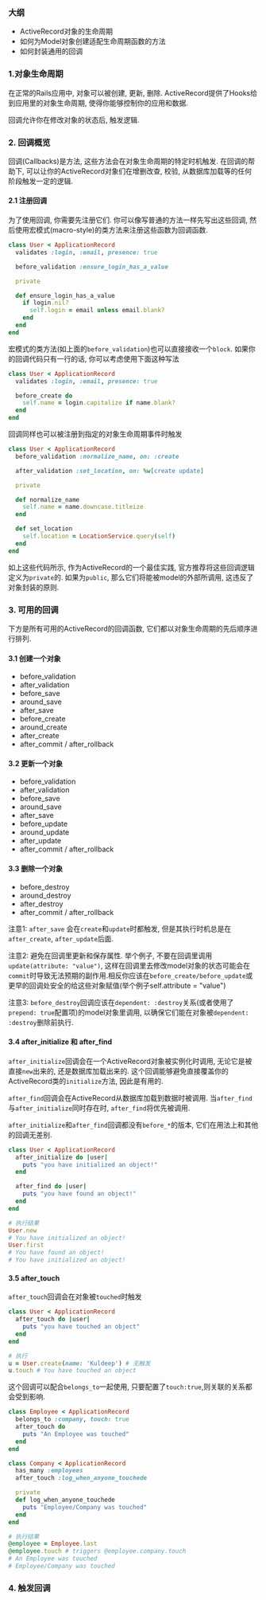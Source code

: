 ### 大纲

- ActiveRecord对象的生命周期
- 如何为Model对象创建适配生命周期函数的方法
- 如何封装通用的回调

### 1.对象生命周期

在正常的Rails应用中, 对象可以被创建, 更新, 删除. ActiveRecord提供了Hooks给到应用里的对象生命周期, 使得你能够控制你的应用和数据.

回调允许你在修改对象的状态后, 触发逻辑.

### 2. 回调概览

回调(Callbacks)是方法, 这些方法会在对象生命周期的特定时机触发. 在回调的帮助下, 可以让你的ActiveRecord对象们在增删改查, 校验, 从数据库加载等的任何阶段触发一定的逻辑.

#### 2.1 注册回调

为了使用回调, 你需要先注册它们. 你可以像写普通的方法一样先写出这些回调, 然后使用宏模式(macro-style)的类方法来注册这些函数为回调函数.

```ruby
class User < ApplicationRecord
  validates :login, :email, presence: true

  before_validation :ensure_login_has_a_value

  private

  def ensure_login_has_a_value
    if login.nil?
      self.login = email unless email.blank?
    end
  end
end
```

宏模式的类方法(如上面的`before_validation`)也可以直接接收一个`block`. 如果你的回调代码只有一行的话, 你可以考虑使用下面这种写法

```ruby
class User < ApplicationRecord
  validates :login, :email, presence: true

  before_create do
    self.name = login.capitalize if name.blank?
  end
end
```

回调同样也可以被注册到指定的对象生命周期事件时触发

```ruby
class User < ApplicationRecord
  before_validation :normalize_name, on: :create

  after_validation :set_location, on: %w[create update]

  private

  def normalize_name
    self.name = name.downcase.titleize
  end

  def set_location
    self.location = LocationService.query(self) 
  end
end
```

如上这些代码所示, 作为ActiveRecord的一个最佳实践, 官方推荐将这些回调逻辑定义为`private`的. 如果为`public`, 那么它们将能被model的外部所调用, 这违反了对象封装的原则.

### 3. 可用的回调

下方是所有可用的ActiveRecord的回调函数, 它们都以对象生命周期的先后顺序进行排列.

#### 3.1 创建一个对象

- before_validation
- after_validation
- before_save
- around_save
- after_save
- before_create
- around_create
- after_create
- after_commit / after_rollback

#### 3.2 更新一个对象

- before_validation
- after_validation
- before_save
- around_save
- after_save
- before_update
- around_update
- after_update
- after_commit / after_rollback

#### 3.3 删除一个对象

- before_destroy
- around_destroy
- after_destroy
- after_commit / after_rollback

注意1: `after_save` 会在`create`和`update`时都触发, 但是其执行时机总是在`after_create`, `after_update`后面.

注意2: 避免在回调里更新和保存属性. 举个例子, 不要在回调里调用`update(attribute: "value")`, 这样在回调里去修改model对象的状态可能会在`commit`时导致无法预期的副作用.相反你应该在`before_create/before_update`或更早的回调处安全的给这些对象赋值(举个例子self.attribute = "value")

注意3: `before_destroy`回调应该在`dependent: :destroy`关系(或者使用了`prepend: true`配置项)的model对象里调用, 以确保它们能在对象被`dependent: :destroy`删除前执行.

#### 3.4 after_initialize 和 after_find

`after_initialize`回调会在一个ActiveRecord对象被实例化时调用, 无论它是被直接`new`出来的, 还是数据库加载出来的. 这个回调能够避免直接覆盖你的ActiveRecord类的`initialize`方法, 因此是有用的.

`after_find`回调会在ActiveRecord从数据库加载到数据时被调用. 当`after_find`与`after_initialize`同时存在时, `after_find`将优先被调用.

`after_initialize`和`after_find`回调都没有`before_*`的版本, 它们在用法上和其他的回调无差别.

```ruby
class User < ApplicationRecord
  after_initialize do |user|
    puts "you have initialized an object!"
  end

  after_find do |user|
    puts "you have found an object!"
  end
end

# 执行结果
User.new
# You have initialized an object!
User.first
# You have found an object!
# You have initialized an object!
```

#### 3.5 after_touch

`after_touch`回调会在对象被`touched`时触发

```ruby
class User < ApplicationRecord
  after_touch do |user|
    puts "you have touched an object"
  end
end

# 执行
u = User.create(name: 'Kuldeep') # 无触发
u.touch # You have touched an object
```

这个回调可以配合`belongs_to`一起使用, 只要配置了`touch:true`,则关联的关系都会受到影响.

```ruby
class Employee < ApplicationRecord
  belongs_to :company, touch: true
  after_touch do
    puts "An Employee was touched"
  end
end

class Company < ApplicationRecord
  has_many :employees
  after_touch :log_when_anyone_touchede

  private
  def log_when_anyone_touchede
    puts "Employee/Company was touched"
  end
end

# 执行结果
@employee = Employee.last
@employee.touch # triggers @employee.company.touch
# An Employee was touched
# Employee/Company was touched
```

### 4. 触发回调
